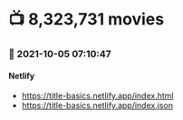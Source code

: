 # :tv: 8,323,731 movies
### :date: 2021-10-05 07:10:47
#### Netlify
- <a href='https://title-basics.netlify.app/index.html' target='_blank'>https://title-basics.netlify.app/index.html</a>
- <a href='https://title-basics.netlify.app/index.json' target='_blank'>https://title-basics.netlify.app/index.json</a>
